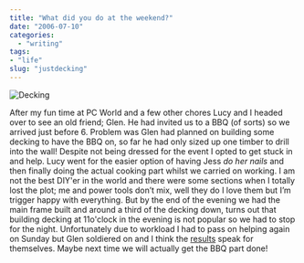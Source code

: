 ```yaml
---
title: "What did you do at the weekend?"
date: "2006-07-10"
categories:
  - "writing"
tags:
- "life"
slug: "justdecking"
---
```


![Decking][image-1]

After my fun time at PC World and a few other chores Lucy and I headed over to see an old friend; Glen. He had invited us to a BBQ (of sorts) so we arrived just before 6. Problem was Glen had planned on building some decking to have the BBQ on, so far he had only sized up one timber to drill into the wall! Despite not being dressed for the event I opted to get stuck in and help. Lucy went for the easier option of having Jess _do her nails_ and then finally doing the actual cooking part whilst we carried on working. I am not the best DIY'er in the world and there were some sections when I totally lost the plot; me and power tools don’t mix, well they do I love them but I’m trigger happy with everything. But by the end of the evening we had the main frame built and around a third of the decking down, turns out that building decking at 11o'clock in the evening is not popular so we had to stop for the night. Unfortunately due to workload I had to pass on helping again on Sunday but Glen soldiered on and I think the [results][1] speak for themselves. Maybe next time we will actually get the BBQ part done!

[1]:	https://static.flickr.com/76/186308309_1879a0a6ca_d.jpg

[image-1]:	/images/186308468.jpg